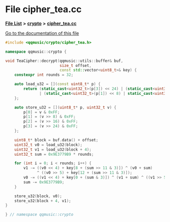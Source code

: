 

# File cipher\_tea.cc

[**File List**](files.md) **>** [**crypto**](dir_4261af1259721e3e39e0d2dd7354b511.md) **>** [**cipher\_tea.cc**](cipher__tea_8cc.md)

[Go to the documentation of this file](cipher__tea_8cc.md)


```C++
#include <qqmusic/crypto/cipher_tea.h>

namespace qqmusic::crypto {

void TeaCipher::decrypt(qqmusic::utils::buffer& buf,
                        size_t offset,
                        const std::vector<uint8_t>& key) {
    constexpr int rounds = 32;

    auto load_u32 = [](const uint8_t* p) {
        return (static_cast<uint32_t>(p[3]) << 24) | (static_cast<uint32_t>(p[2]) << 16)
               | (static_cast<uint32_t>(p[1]) << 8) | static_cast<uint32_t>(p[0]);
    };

    auto store_u32 = [](uint8_t* p, uint32_t v) {
        p[0] = v & 0xFF;
        p[1] = (v >> 8) & 0xFF;
        p[2] = (v >> 16) & 0xFF;
        p[3] = (v >> 24) & 0xFF;
    };

    uint8_t* block = buf.data() + offset;
    uint32_t v0 = load_u32(block);
    uint32_t v1 = load_u32(block + 4);
    uint32_t sum = 0x9E3779B9 * rounds;

    for (int i = 0; i < rounds; i++) {
        v1 -= ((v0 << 4) + key[8 + (sum >> 11 & 3)]) ^ (v0 + sum)
              ^ ((v0 >> 5) + key[12 + (sum >> 11 & 3)]);
        v0 -= ((v1 << 4) + key[0 + (sum & 3)]) ^ (v1 + sum) ^ ((v1 >> 5) + key[4 + (sum & 3)]);
        sum -= 0x9E3779B9;
    }

    store_u32(block, v0);
    store_u32(block + 4, v1);
}

} // namespace qqmusic::crypto
```


